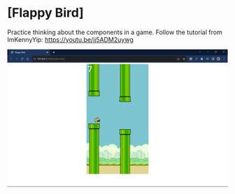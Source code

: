 # [Flappy Bird]

Practice thinking about the components in a game.
Follow the tutorial from ImKennyYip: https://youtu.be/jj5ADM2uywg

![Sample](sample.png)
